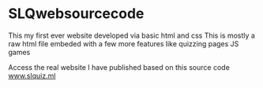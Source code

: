 # SLQwebsourcecode
This my first ever website developed via basic html and css
This is mostly a raw html file embeded with a few more features like quizzing pages JS games 

Access the real website I have published based on this source code www.slquiz.ml
